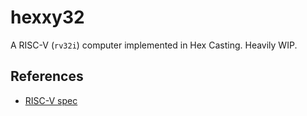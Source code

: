 # hexxy32

A RISC-V (`rv32i`) computer implemented in Hex Casting. Heavily WIP.

## References

* [RISC-V spec](https://drive.google.com/file/d/1s0lZxUZaa7eV_O0_WsZzaurFLLww7ou5/view?usp=drive_link)
